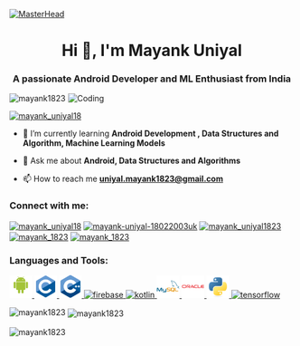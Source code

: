 [![MasterHead](https://blogger.googleusercontent.com/img/b/R29vZ2xl/AVvXsEg7VLakGxXY3xoBe7Tn4yhk2mhhvZrfWLCV3HpZOvJcdVrXaYUR3pRrpFXb8IEEM_IxCTmQCSCAK2I_QedxEAxR8Y0mV418qCg-CRMctCB93CtJlU9ZpvNLvVEwXKYV0VN7ZOcubBVJeSw/s1600/2000_600px.gif)](https://Mayank1823.io)
<h1 align="center">Hi 👋, I'm Mayank Uniyal</h1>
<h3 align="center">A passionate Android Developer and ML Enthusiast from India</h3>
<img align="right" alt="Coding" width="400" src="https://media4.giphy.com/media/v1.Y2lkPTc5MGI3NjExbjZodG4zb2p3M3R6djlqNmlkMXV4YXBnMWVqYWU4ZmJmYXZveTloZyZlcD12MV9pbnRlcm5hbF9naWZfYnlfaWQmY3Q9Zw/qgQUggAC3Pfv687qPC/giphy.webp">

<p align="left"> <img src="https://komarev.com/ghpvc/?username=mayank1823&label=Profile%20views&color=0e75b6&style=flat" alt="mayank1823" /> </p>

<p align="left"> <a href="https://twitter.com/mayank_uniyal18" target="blank"><img src="https://img.shields.io/twitter/follow/mayank_uniyal18?logo=twitter&style=for-the-badge" alt="mayank_uniyal18" /></a> </p>

- 🌱 I’m currently learning **Android Development , Data Structures and Algorithm, Machine Learning Models**

- 💬 Ask me about **Android, Data Structures and Algorithms**

- 📫 How to reach me **uniyal.mayank1823@gmail.com**

<h3 align="left">Connect with me:</h3>
<p align="left">
<a href="https://twitter.com/mayank_uniyal18" target="blank"><img align="center" src="https://raw.githubusercontent.com/rahuldkjain/github-profile-readme-generator/master/src/images/icons/Social/twitter.svg" alt="mayank_uniyal18" height="30" width="40" /></a>
<a href="https://linkedin.com/in/mayank-uniyal-18022003uk" target="blank"><img align="center" src="https://raw.githubusercontent.com/rahuldkjain/github-profile-readme-generator/master/src/images/icons/Social/linked-in-alt.svg" alt="mayank-uniyal-18022003uk" height="30" width="40" /></a>
<a href="https://instagram.com/mayank_uniyal1823" target="blank"><img align="center" src="https://raw.githubusercontent.com/rahuldkjain/github-profile-readme-generator/master/src/images/icons/Social/instagram.svg" alt="mayank_uniyal1823" height="30" width="40" /></a>
<a href="https://www.leetcode.com/mayank_1823" target="blank"><img align="center" src="https://raw.githubusercontent.com/rahuldkjain/github-profile-readme-generator/master/src/images/icons/Social/leet-code.svg" alt="mayank_1823" height="30" width="40" /></a>
<a href="https://auth.geeksforgeeks.org/user/mayank_1823" target="blank"><img align="center" src="https://raw.githubusercontent.com/rahuldkjain/github-profile-readme-generator/master/src/images/icons/Social/geeks-for-geeks.svg" alt="mayank_1823" height="30" width="40" /></a>
</p>

<h3 align="left">Languages and Tools:</h3>
<p align="left"> <a href="https://developer.android.com" target="_blank" rel="noreferrer"> <img src="https://raw.githubusercontent.com/devicons/devicon/master/icons/android/android-original-wordmark.svg" alt="android" width="40" height="40"/> </a> <a href="https://www.cprogramming.com/" target="_blank" rel="noreferrer"> <img src="https://raw.githubusercontent.com/devicons/devicon/master/icons/c/c-original.svg" alt="c" width="40" height="40"/> </a> <a href="https://www.w3schools.com/cpp/" target="_blank" rel="noreferrer"> <img src="https://raw.githubusercontent.com/devicons/devicon/master/icons/cplusplus/cplusplus-original.svg" alt="cplusplus" width="40" height="40"/> </a> <a href="https://firebase.google.com/" target="_blank" rel="noreferrer"> <img src="https://www.vectorlogo.zone/logos/firebase/firebase-icon.svg" alt="firebase" width="40" height="40"/> </a> <a href="https://kotlinlang.org" target="_blank" rel="noreferrer"> <img src="https://www.vectorlogo.zone/logos/kotlinlang/kotlinlang-icon.svg" alt="kotlin" width="40" height="40"/> </a> <a href="https://www.mysql.com/" target="_blank" rel="noreferrer"> <img src="https://raw.githubusercontent.com/devicons/devicon/master/icons/mysql/mysql-original-wordmark.svg" alt="mysql" width="40" height="40"/> </a> <a href="https://www.oracle.com/" target="_blank" rel="noreferrer"> <img src="https://raw.githubusercontent.com/devicons/devicon/master/icons/oracle/oracle-original.svg" alt="oracle" width="40" height="40"/> </a> <a href="https://www.python.org" target="_blank" rel="noreferrer"> <img src="https://raw.githubusercontent.com/devicons/devicon/master/icons/python/python-original.svg" alt="python" width="40" height="40"/> </a> <a href="https://www.tensorflow.org" target="_blank" rel="noreferrer"> <img src="https://www.vectorlogo.zone/logos/tensorflow/tensorflow-icon.svg" alt="tensorflow" width="40" height="40"/> </a> </p>

<p><img align="left" src="https://github-readme-stats.vercel.app/api/top-langs?username=mayank1823&show_icons=true&locale=en&layout=compact" alt="mayank1823" /></p>

<p>&nbsp;<img align="center" src="https://github-readme-stats.vercel.app/api?username=mayank1823&show_icons=true&locale=en" alt="mayank1823" /></p>

<p><img align="center" src="https://github-readme-streak-stats.herokuapp.com/?user=mayank1823&" alt="mayank1823" /></p>

